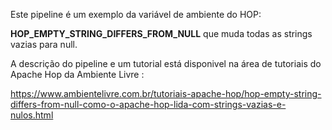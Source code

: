 Este pipeline é um exemplo da variável de ambiente do HOP:

**HOP_EMPTY_STRING_DIFFERS_FROM_NULL** que muda todas as strings vazias para null.

A descrição do pipeline e um tutorial está disponivel na área de tutoriais do Apache Hop da Ambiente Livre :

[https://www.ambientelivre.com.br/tutoriais-apache-hop/hop-empty-string-differs-from-null-como-o-apache-hop-lida-com-strings-vazias-e-nulos.html ](https://www.ambientelivre.com.br/tutoriais-apache-hop/hop-empty-string-differs-from-null-como-o-apache-hop-lida-com-strings-vazias-e-nulos.html)
